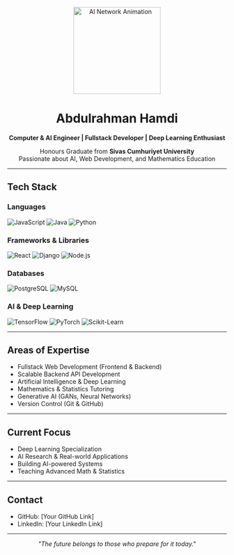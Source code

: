 <p align="center">
  <img src="https://media.giphy.com/media/v1.Y2lkPTc5MGI3NjExOGllZjJlYzZ4dXhzbmJqODZlZ2FrbmVnbW81bTduZDlraDhvbmV6ciZlcD12MV9naWZzX3NlYXJjaCZjdD1n/jr9tZ7z1tCqoS/giphy.gif" alt="AI Network Animation" width="200" />
</p>

<h1 align="center">Abdulrahman Hamdi</h1>

<p align="center">
  <b>Computer & AI Engineer | Fullstack Developer | Deep Learning Enthusiast</b>
</p>

<p align="center">
  Honours Graduate from <b>Sivas Cumhuriyet University</b><br>
  Passionate about AI, Web Development, and Mathematics Education
</p>

---

## Tech Stack

### Languages
<p>
  <img src="https://img.shields.io/badge/JavaScript-F7DF1E?style=flat-square&logo=javascript&logoColor=black" alt="JavaScript" />
  <img src="https://img.shields.io/badge/Java-007396?style=flat-square&logo=java&logoColor=white" alt="Java" />
  <img src="https://img.shields.io/badge/Python-3776AB?style=flat-square&logo=python&logoColor=white" alt="Python" />
</p>

### Frameworks & Libraries
<p>
  <img src="https://img.shields.io/badge/React-61DAFB?style=flat-square&logo=react&logoColor=black" alt="React" />
  <img src="https://img.shields.io/badge/Django-092E20?style=flat-square&logo=django&logoColor=white" alt="Django" />
  <img src="https://img.shields.io/badge/Node.js-339933?style=flat-square&logo=node.js&logoColor=white" alt="Node.js" />
</p>

### Databases
<p>
  <img src="https://img.shields.io/badge/PostgreSQL-4169E1?style=flat-square&logo=postgresql&logoColor=white" alt="PostgreSQL" />
  <img src="https://img.shields.io/badge/MySQL-4479A1?style=flat-square&logo=mysql&logoColor=white" alt="MySQL" />
</p>

### AI & Deep Learning
<p>
  <img src="https://img.shields.io/badge/TensorFlow-FF6F00?style=flat-square&logo=tensorflow&logoColor=white" alt="TensorFlow" />
  <img src="https://img.shields.io/badge/PyTorch-EE4C2C?style=flat-square&logo=pytorch&logoColor=white" alt="PyTorch" />
  <img src="https://img.shields.io/badge/Scikit Learn-F7931E?style=flat-square&logo=scikit-learn&logoColor=white" alt="Scikit-Learn" />
</p>

---

## Areas of Expertise

- Fullstack Web Development (Frontend & Backend)
- Scalable Backend API Development
- Artificial Intelligence & Deep Learning
- Mathematics & Statistics Tutoring
- Generative AI (GANs, Neural Networks)
- Version Control (Git & GitHub)

---

## Current Focus

- Deep Learning Specialization  
- AI Research & Real-world Applications  
- Building AI-powered Systems  
- Teaching Advanced Math & Statistics  

---

## Contact

- GitHub: [Your GitHub Link]  
- LinkedIn: [Your LinkedIn Link]  

---

<p align="center">
  <i>"The future belongs to those who prepare for it today."</i>
</p>
